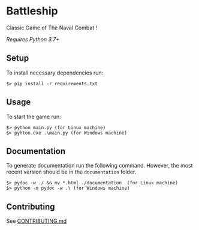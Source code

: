 # Battleship
Classic Game of The Naval Combat !

*Requires Python 3.7+*

## Setup
To install necessary dependencies run:
```
$> pip install -r requirements.txt
```

## Usage
To start the game run:
```
$> python main.py (for Linux machine)
$> pyhton.exe .\main.py (for Windows machine)
```

## Documentation
To generate documentation run the following command. However, the most recent version should be in the `documentation` folder.
```
$> pydoc -w ./ && mv *.html ./documentation  (for Linux machine)
$> python -m pydoc -w .\ (for Windows machine)

```


## Contributing
See [CONTRIBUTING.md](./CONTRIBUTING.md)
